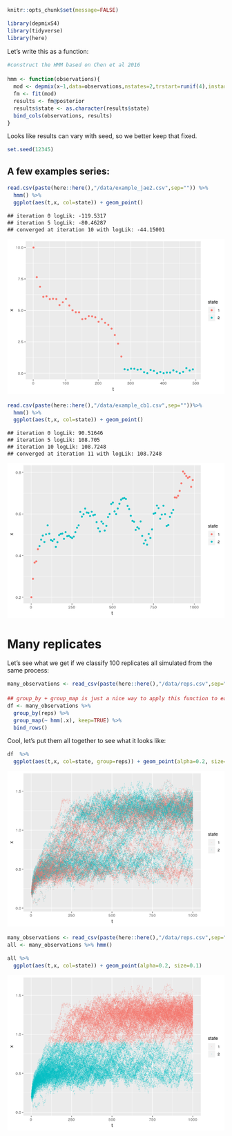 
``` r
knitr::opts_chunk$set(message=FALSE)
```

``` r
library(depmixS4)
library(tidyverse)
library(here)
```

Let’s write this as a function:

``` r
#construct the HMM based on Chen et al 2016

hmm <- function(observations){
  mod <- depmix(x~1,data=observations,nstates=2,trstart=runif(4),instart=c(1,0))
  fm <- fit(mod)
  results <- fm@posterior
  results$state <- as.character(results$state)
  bind_cols(observations, results) 
}
```

Looks like results can vary with seed, so we better keep that fixed.

``` r
set.seed(12345)
```

## A few examples series:

``` r
read.csv(paste(here::here(),"/data/example_jae2.csv",sep="")) %>% 
  hmm() %>% 
  ggplot(aes(t,x, col=state)) + geom_point()
```

    ## iteration 0 logLik: -119.5317 
    ## iteration 5 logLik: -80.46287 
    ## converged at iteration 10 with logLik: -44.15001

![](HMM_model_files/figure-gfm/unnamed-chunk-5-1.png)<!-- -->

``` r
read.csv(paste(here::here(),"/data/example_cb1.csv",sep=""))%>% 
  hmm() %>% 
  ggplot(aes(t,x, col=state)) + geom_point()
```

    ## iteration 0 logLik: 90.51646 
    ## iteration 5 logLik: 108.705 
    ## iteration 10 logLik: 108.7248 
    ## converged at iteration 11 with logLik: 108.7248

![](HMM_model_files/figure-gfm/unnamed-chunk-6-1.png)<!-- -->

# Many replicates

Let’s see what we get if we classify 100 replicates all simulated from
the same
process:

``` r
many_observations <- read_csv(paste(here::here(),"/data/reps.csv",sep=""))

## group_by + group_map is just a nice way to apply this function to each replicate:
df <- many_observations %>% 
  group_by(reps) %>% 
  group_map(~ hmm(.x), keep=TRUE) %>% 
  bind_rows()
```

Cool, let’s put them all together to see what it looks like:

``` r
df  %>% 
  ggplot(aes(t,x, col=state, group=reps)) + geom_point(alpha=0.2, size=0.1)
```

![](HMM_model_files/figure-gfm/unnamed-chunk-8-1.png)<!-- -->

``` r
many_observations <- read_csv(paste(here::here(),"/data/reps.csv",sep=""))
all <- many_observations %>% hmm() 
```

``` r
all %>% 
  ggplot(aes(t,x, col=state)) + geom_point(alpha=0.2, size=0.1)
```

![](HMM_model_files/figure-gfm/unnamed-chunk-10-1.png)<!-- -->
